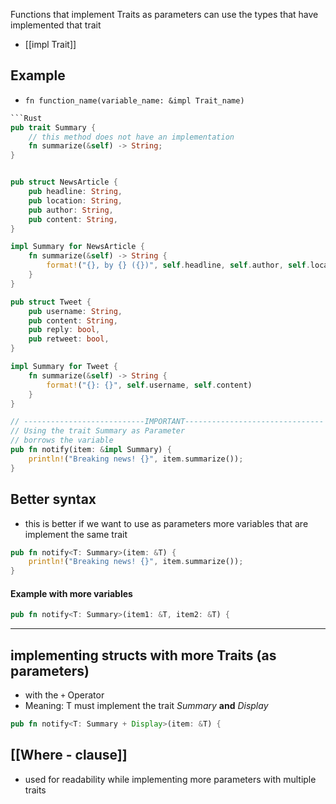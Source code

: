 Functions that implement Traits as parameters can use the types that have implemented that trait
- [[impl Trait]]
## Example
- `fn function_name(variable_name: &impl Trait_name)`

```Rust
```Rust
pub trait Summary {
	// this method does not have an implementation
    fn summarize(&self) -> String;
}


pub struct NewsArticle {
    pub headline: String,
    pub location: String,
    pub author: String,
    pub content: String,
}

impl Summary for NewsArticle {
    fn summarize(&self) -> String {
        format!("{}, by {} ({})", self.headline, self.author, self.location)
    }
}

pub struct Tweet {
    pub username: String,
    pub content: String,
    pub reply: bool,
    pub retweet: bool,
}

impl Summary for Tweet {
    fn summarize(&self) -> String {
        format!("{}: {}", self.username, self.content)
    }
}

// ---------------------------IMPORTANT-------------------------------
// Using the trait Summary as Parameter
// borrows the variable
pub fn notify(item: &impl Summary) {
    println!("Breaking news! {}", item.summarize());
}
```

## Better syntax
- this is better if we want to use as parameters more variables that are implement the same trait
```Rust
pub fn notify<T: Summary>(item: &T) {
    println!("Breaking news! {}", item.summarize());
}
```
#### Example with more variables
```Rust
pub fn notify<T: Summary>(item1: &T, item2: &T) {
```

---

## implementing structs with more Traits (as parameters)
- with the `+` Operator
- Meaning: T must implement the trait *Summary* **and** *Display*
```Rust
pub fn notify<T: Summary + Display>(item: &T) {
```

## [[Where - clause]]
- used for readability while implementing more parameters with multiple traits